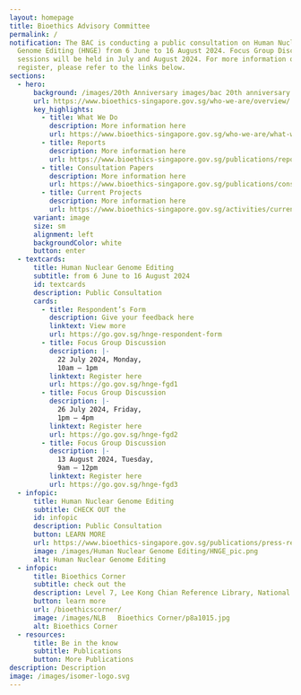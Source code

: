 ```yaml
---
layout: homepage
title: Bioethics Advisory Committee
permalink: /
notification: The BAC is conducting a public consultation on Human Nuclear
  Genome Editing (HNGE) from 6 June to 16 August 2024. Focus Group Discussion
  sessions will be held in July and August 2024. For more information on how to
  register, please refer to the links below.
sections:
  - hero:
      background: /images/20th Anniversary images/bac 20th anniversary banner blue1.png
      url: https://www.bioethics-singapore.gov.sg/who-we-are/overview/
      key_highlights:
        - title: What We Do
          description: More information here
          url: https://www.bioethics-singapore.gov.sg/who-we-are/what-we-do/
        - title: Reports
          description: More information here
          url: https://www.bioethics-singapore.gov.sg/publications/reports/
        - title: Consultation Papers
          description: More information here
          url: https://www.bioethics-singapore.gov.sg/publications/consultation-papers/
        - title: Current Projects
          description: More information here
          url: https://www.bioethics-singapore.gov.sg/activities/current-projects/
      variant: image
      size: sm
      alignment: left
      backgroundColor: white
      button: enter
  - textcards:
      title: Human Nuclear Genome Editing
      subtitle: from 6 June to 16 August 2024
      id: textcards
      description: Public Consultation
      cards:
        - title: Respondent’s Form
          description: Give your feedback here
          linktext: View more
          url: https://go.gov.sg/hnge-respondent-form
        - title: Focus Group Discussion
          description: |-
            22 July 2024, Monday, 
            10am – 1pm
          linktext: Register here
          url: https://go.gov.sg/hnge-fgd1
        - title: Focus Group Discussion
          description: |-
            26 July 2024, Friday, 
            1pm – 4pm
          linktext: Register here
          url: https://go.gov.sg/hnge-fgd2
        - title: Focus Group Discussion
          description: |-
            13 August 2024, Tuesday, 
            9am – 12pm
          linktext: Register here
          url: https://go.gov.sg/hnge-fgd3
  - infopic:
      title: Human Nuclear Genome Editing
      subtitle: CHECK OUT the
      id: infopic
      description: Public Consultation
      button: LEARN MORE
      url: https://www.bioethics-singapore.gov.sg/publications/press-releases/bac-hnge-press-release/
      image: /images/Human Nuclear Genome Editing/HNGE_pic.png
      alt: Human Nuclear Genome Editing
  - infopic:
      title: Bioethics Corner
      subtitle: check out the
      description: Level 7, Lee Kong Chian Reference Library, National Library Building
      button: learn more
      url: /bioethicscorner/
      image: /images/NLB   Bioethics Corner/p8a1015.jpg
      alt: Bioethics Corner
  - resources:
      title: Be in the know
      subtitle: Publications
      button: More Publications
description: Description
image: /images/isomer-logo.svg
---
```


